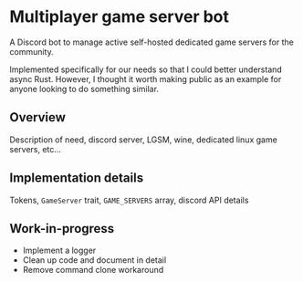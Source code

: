 # Multiplayer game server bot

A Discord bot to manage active self-hosted dedicated game servers for the
community.

Implemented specifically for our needs so that I could better understand async
Rust. However, I thought it worth making public as an example for anyone looking
to do something similar.

## Overview

Description of need, discord server, LGSM, wine, dedicated linux game servers,
etc...

## Implementation details

Tokens, `GameServer` trait, `GAME_SERVERS` array, discord API details

## Work-in-progress

- Implement a logger
- Clean up code and document in detail
- Remove command clone workaround
